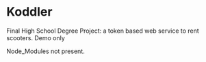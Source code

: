 # Koddler
Final High School Degree Project: a token based web service to rent scooters. Demo only

Node_Modules not present.
